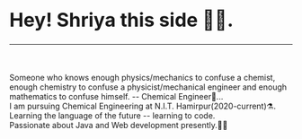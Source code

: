 <!DOCTYPE html>
<html lang="en">
<head>
    <meta charset="UTF-8">
    <meta http-equiv="X-UA-Compatible" content="IE=edge">
    <meta name="viewport" content="width=device-width, initial-scale=1.0">
</head>
<body>
    <big><b>
        <br>
        <h1> 
        Hey! Shriya this side 👋🏻.
        </h1>
        <hr>
        <br>
    </b></big>
    <p>
        Someone who knows enough physics/mechanics to confuse a chemist, enough chemistry to confuse a physicist/mechanical engineer and enough mathematics to confuse himself. -- Chemical Engineer🧪...
        <br>
        I am pursuing Chemical Engineering at N.I.T. Hamirpur(2020-current)⚗️.
        <br>
        Learning the language of the future -- learning to code.
        <br>
       Passionate about Java and Web development presently.👩‍💻
    </p>
</body>
</html>
